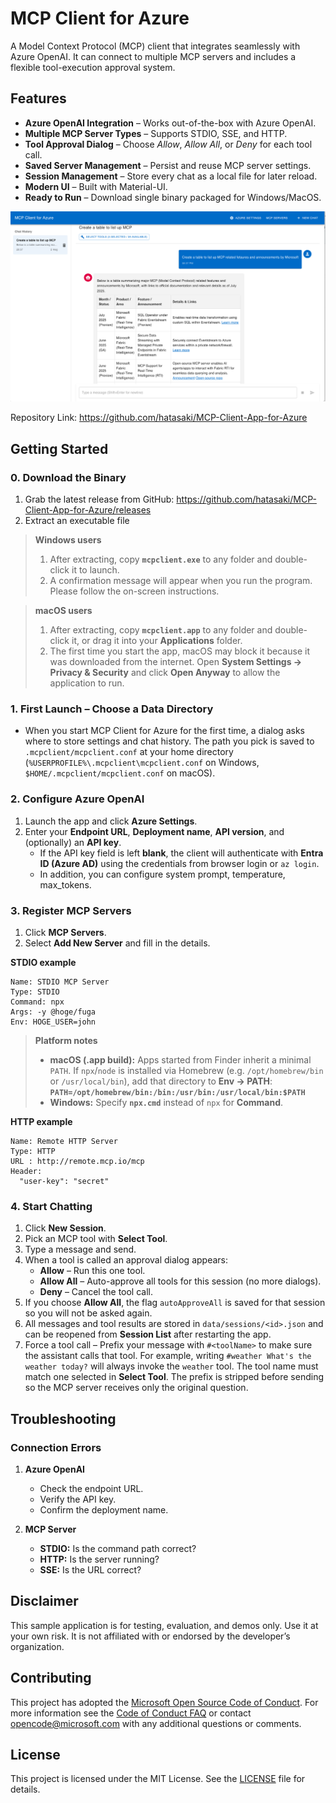 # MCP Client for Azure

A Model Context Protocol (MCP) client that integrates seamlessly with Azure OpenAI. It can connect to multiple MCP servers and includes a flexible tool-execution approval system.

## Features

- **Azure OpenAI Integration** – Works out-of-the-box with Azure OpenAI.
- **Multiple MCP Server Types** – Supports STDIO, SSE, and HTTP.
- **Tool Approval Dialog** – Choose *Allow*, *Allow All*, or *Deny* for each tool call.
- **Saved Server Management** – Persist and reuse MCP server settings.
- **Session Management** – Store every chat as a local file for later reload.
- **Modern UI** – Built with Material-UI.
- **Ready to Run** – Download single binary packaged for Windows/MacOS.

![screenshot](assets/MCP_Client_for_Azure_Screenshot.png)

Repository Link: https://github.com/hatasaki/MCP-Client-App-for-Azure

## Getting Started

### 0. Download the Binary
1. Grab the latest release from GitHub: https://github.com/hatasaki/MCP-Client-App-for-Azure/releases
2. Extract an executable file
> **Windows users**
> 1. After extracting, copy **`mcpclient.exe`** to any folder and double-click it to launch.
> 2. A confirmation message will appear when you run the program. Please follow the on-screen instructions.

> **macOS users**
> 1. After extracting, copy **`mcpclient.app`** to any folder and double-click it, or drag it into your **Applications** folder.
> 2. The first time you start the app, macOS may block it because it was downloaded from the internet. Open **System Settings → Privacy & Security** and click **Open Anyway** to allow the application to run.

### 1. First Launch – Choose a Data Directory
- When you start MCP Client for Azure for the first time, a dialog asks where to store settings and chat history.  The path you pick is saved to `.mcpclient/mcpclient.conf` at your home directory (`%USERPROFILE%\.mcpclient\mcpclient.conf` on Windows, `$HOME/.mcpclient/mcpclient.conf` on macOS).

### 2. Configure Azure OpenAI
1. Launch the app and click **Azure Settings**.
2. Enter your **Endpoint URL**, **Deployment name**, **API version**, and  (optionally) an **API key**.
   - If the API key field is left **blank**, the client will authenticate with **Entra ID (Azure AD)** using the credentials from browser login or `az login`.
   - In addition, you can configure system prompt, temperature, max_tokens.

### 3. Register MCP Servers
1. Click **MCP Servers**.
2. Select **Add New Server** and fill in the details.

**STDIO example**
```
Name: STDIO MCP Server
Type: STDIO
Command: npx
Args: -y @hoge/fuga
Env: HOGE_USER=john
```
> **Platform notes**
> - **macOS (.app build):** Apps started from Finder inherit a minimal `PATH`. If `npx`/`node` is installed via Homebrew (e.g. `/opt/homebrew/bin` or `/usr/local/bin`), add that directory to **Env → PATH**:  
>   **`PATH=/opt/homebrew/bin:/bin:/usr/bin:/usr/local/bin:$PATH`**
> - **Windows:** Specify **`npx.cmd`** instead of `npx` for **Command**.

**HTTP example**
```
Name: Remote HTTP Server
Type: HTTP
URL : http://remote.mcp.io/mcp
Header:
  "user-key": "secret"
```

### 4. Start Chatting
1. Click **New Session**.
2. Pick an MCP tool with **Select Tool**.
3. Type a message and send.
4. When a tool is called an approval dialog appears:
   - **Allow** – Run this one tool.
   - **Allow All** – Auto-approve all tools for this session (no more dialogs).
   - **Deny** – Cancel the tool call.
5. If you choose **Allow All**, the flag `autoApproveAll` is saved for that session so you will not be asked again.
6. All messages and tool results are stored in `data/sessions/<id>.json` and can be reopened from **Session List** after restarting the app.
7. Force a tool call – Prefix your message with `#<toolName>` to make sure the assistant calls that tool. For example, writing `#weather What's the weather today?` will always invoke the `weather` tool. The tool name must match one selected in **Select Tool**. The prefix is stripped before sending so the MCP server receives only the original question.

## Troubleshooting

### Connection Errors

1. **Azure OpenAI**
   - Check the endpoint URL.
   - Verify the API key.
   - Confirm the deployment name.

2. **MCP Server**
   - **STDIO:** Is the command path correct?
   - **HTTP:** Is the server running?
   - **SSE:** Is the URL correct?

## Disclaimer
This sample application is for testing, evaluation, and demos only. Use it at your own risk. It is not affiliated with or endorsed by the developer’s organization.

## Contributing
This project has adopted the [Microsoft Open Source Code of Conduct](https://opensource.microsoft.com/codeofconduct/). For more information see the [Code of Conduct FAQ](https://opensource.microsoft.com/codeofconduct/faq/) or contact [opencode@microsoft.com](mailto:opencode@microsoft.com) with any additional questions or comments.

## License

This project is licensed under the MIT License. See the [LICENSE](LICENSE) file for details.
